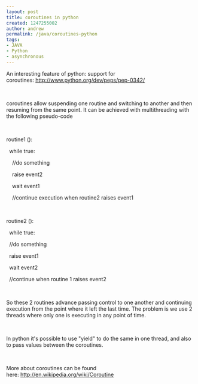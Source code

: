 ```yaml
---
layout: post
title: coroutines in python
created: 1247255002
author: andrew
permalink: /java/coroutines-python
tags:
- JAVA
- Python
- asynchronous
---
```

<p>An interesting feature of python: support for coroutines:&nbsp;<a href="http://www.python.org/dev/peps/pep-0342/">http://www.python.org/dev/peps/pep-0342/</a></p>
<p>&nbsp;</p>
<p>coroutines allow suspending one routine and switching to another and then resuming from the same point. It can be achieved with multithreading with the following pseudo-code</p>
<p>&nbsp;</p>
<p>routine1 ():</p>
<p>&nbsp;&nbsp;while true:</p>
<p>&nbsp;&nbsp; &nbsp;//do something</p>
<p>&nbsp;&nbsp; &nbsp;raise event2</p>
<p>&nbsp;&nbsp; &nbsp;wait event1</p>
<p>&nbsp;&nbsp; &nbsp;//continue execution when routine2 raises event1</p>
<p>&nbsp;</p>
<p>routine2 ():</p>
<p>&nbsp;&nbsp;while true:</p>
<p>&nbsp;&nbsp;//do something</p>
<p>&nbsp;&nbsp;raise event1</p>
<p>&nbsp;&nbsp;wait event2</p>
<p>&nbsp;&nbsp;//continue when routine 1 raises event2</p>
<p>&nbsp;</p>
<p>So these 2 routines advance passing control to one another and continuing execution from the point where it left the last time. The problem is we use 2 threads where only one is executing in any point of time.</p>
<p>&nbsp;</p>
<p>In python it's possible to use &quot;yield&quot; to do the same in one thread, and also to pass values between the coroutines.</p>
<p>&nbsp;</p>
<p>More about coroutines can be found here:&nbsp;<a href="http://en.wikipedia.org/wiki/Coroutine">http://en.wikipedia.org/wiki/Coroutine</a></p>
